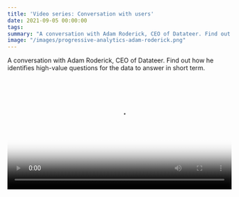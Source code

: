 ```yaml
---
title: 'Video series: Conversation with users'
date: 2021-09-05 00:00:00
tags:
summary: "A conversation with Adam Roderick, CEO of Datateer. Find out how he identifies high-value questions for the data to answer in short term."
image: "/images/progressive-analytics-adam-roderick.png"
---
```

A conversation with Adam Roderick, CEO of Datateer. Find out how he identifies high-value questions for the data to answer in short term.

<video width="100%" controls poster="/images/progressive-analytics-adam-roderick.png">
  <source src="https://handoff.cloud/assets/video/adam-roderick-progressive-analytics.m4v" type="video/x-m4v">
Your browser does not support the video tag.
</video>
